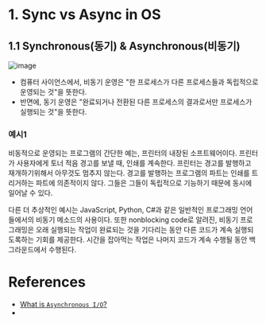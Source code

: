

# 1. Sync vs Async in OS
## 1.1 Synchronous(동기) & Asynchronous(비동기)
![image](https://user-images.githubusercontent.com/109027875/199735442-a3088435-afe7-4c62-be8f-533fdf4c3557.png)

- 컴퓨터 사이언스에서, 비동기 운영은 "한 프로세스가 다른 프로세스들과 독립적으로 운영되는 것"을 뜻한다.
- 반면에, 동기 운영은 "완료되거나 전환된 다른 프로세스의 결과로서만 프로세스가 실행되는 것"을 뜻한다.

### 예시1
비동적으로 운영되는 프로그램의 간단한 예는, 프린터의 내장된 소프트웨어이다.
프린터가 사용자에게 토너 적음 경고를 보낼 때, 인쇄를 계속한다.
프린터는 경고를 발행하고 재개하기위해서 아무것도 멈추지 않는다.
경고를 발행하는 프로그램의 파트는 인쇄를 트리거하는 파트에 의존적이지 않다.
그들은 그들이 독립적으로 기능하기 때문에 동시에 일어날 수 있다.

다른 더 추상적인 예시는 JavaScript, Python, C#과 같은 일반적인 프로그래밍 언어들에서의 비동기 메소드의 사용이다.
또한 nonblocking code로 알려진, 비동기 프로그래밍은 오래 실행되는 작업이 완료되는 것을 기다리는 동안 다른 코드가 계속 실행되도록하는 기회를 제공한다.
시간을 잡아먹는 작업은 나머지 코드가 계속 수행될 동안 백그라운드에서 수행된다.



# References
- [What is `Asynchronous I/O`?](https://medium.com/nerd-for-tech/what-is-asynchronous-i-o-b37994359471)
- 

